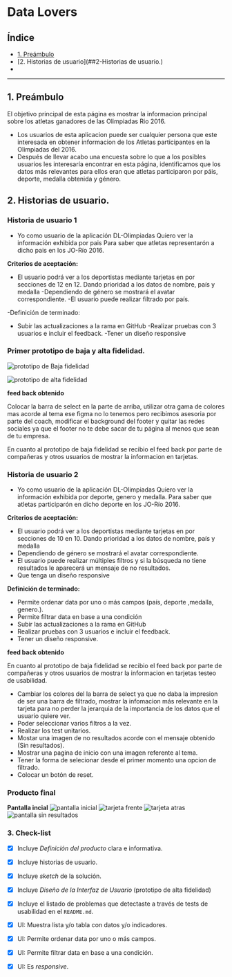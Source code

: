 # Data Lovers

## Índice

* [1. Preámbulo](#1-preámbulo)
* [2. Historias de usuario](##2-Historias de usuario.)
* 

***

## 1. Preámbulo

El objetivo principal de esta página es mostrar la informacion principal sobre los atletas ganadores de las Olimpiadas Rio 2016.

* Los usuarios de esta aplicacion puede ser cualquier persona que este interesada en obtener informacion de los Atletas participantes en la Olimpiadas del 2016.
* Después de llevar acabo una encuesta sobre lo que a los posibles usuarios les interesaría encontrar en esta página, identificamos que los datos más relevantes para ellos eran que atletas participaron por páis, deporte, medalla obtenida y género. 


## 2. Historias de usuario.

### Historia de usuario 1

- Yo como usuario de la aplicación DL-Olimpiadas
Quiero ver la información exhibida por pais
Para saber que atletas representarón a dicho pais en los JO-Río 2016.

**Criterios de aceptación:**
- El usuario podrá ver a los deportistas mediante tarjetas en por secciones de 12 en 12. Dando prioridad a los datos de nombre, país y medalla
-Dependiendo de género se mostrará el avatar correspondiente.
-El usuario puede realizar filtrado por país.  

-Definición de terminado:
- Subir las actualizaciones a la rama en GitHub
-Realizar pruebas con 3 usuarios e incluir el feedback.
-Tener un diseño responsive

### Primer prototipo de baja y alta fidelidad.

![prototipo de Baja fidelidad](https://github.com/VictoriaTejeda/CDMX011-data-lovers/blob/master/src/images/prototipo%20de%20baja%20fidelidad.jpg)

![prototipo de alta fidelidad](https://github.com/VictoriaTejeda/CDMX011-data-lovers/blob/master/src/images/prototipo%20figma%201.1.png)


**feed back obtenido**

Colocar la barra de select en la parte de arriba, utilizar otra gama de colores mas acorde al tema ese figma no lo tenemos pero recibimos asesoria por parte del coach, modificar el  background del footer y quitar las redes sociales ya que el footer no te debe sacar de tu página al menos que sean de tu empresa.

En cuanto al prototipo de baja fidelidad se recibio el feed back por parte de compañeras y otros usuarios de mostrar la informacion en tarjetas.

### Historia de usuario 2

- Yo como usuario de la aplicación DL-Olimpiadas
Quiero ver la información exhibida por deporte, genero y medalla.
Para saber que atletas participarón en dicho deporte en los JO-Río 2016.

**Criterios de aceptación:**
- El usuario podrá ver a los deportistas mediante tarjetas en por secciones de 10 en 10. Dando prioridad a los datos de nombre, país y medalla
- Dependiendo de género se mostrará el avatar correspondiente.
- El usuario puede realizar múltiples filtros y si la búsqueda no tiene resultados le aparecerá un mensaje de no resultados.
- Que tenga un diseño responsive

**Definición de terminado:**
- Permite ordenar data por uno o más campos (país, deporte ,medalla, genero.).
- Permite filtrar data en base a una condición
- Subir las actualizaciones a la rama en GitHub
- Realizar pruebas con 3 usuarios e incluir el feedback.
- Tener un diseño responsive.

**feed back obtenido**

En cuanto al prototipo de baja fidelidad se recibio el feed back por parte de compañeras y otros usuarios de mostrar la informacion en tarjetas testeo de usabilidad.

- Cambiar los colores del la barra de select ya que no daba la impresion de ser una barra de filtrado, mostrar la infomacion más relevante en la tarjeta para no perder la jerarquia de la importancia de los datos que el usuario quiere ver.
- Poder seleccionar varios filtros a la vez.
- Realizar los test unitarios. 
- Mostar una imagen de no resultados acorde con el mensaje obtenido (Sin resultados).
- Mostrar una pagina de inicio con una imagen referente al tema.
- Tener la forma de selecionar desde el primer momento una opcion de filtrado.
- Colocar un botón de reset.

### Producto final

**Pantalla incial**
![pantalla inicial](https://github.com/VictoriaTejeda/CDMX011-data-lovers/blob/master/src/images/productofinal.PNG)
![tarjeta frente](https://github.com/VictoriaTejeda/CDMX011-data-lovers/blob/master/src/images/tarjetaFrente.PNG)
![tarjeta atras](https://github.com/VictoriaTejeda/CDMX011-data-lovers/blob/master/src/images/tarjetaAtras.PNG)
![pantalla sin resultados](https://github.com/VictoriaTejeda/CDMX011-data-lovers/blob/master/src/images/pantallaSinResultado.PNG)

### 3. Check-list

* [x] Incluye _Definición del producto_ clara e informativa.
* [x] Incluye historias de usuario.
* [x] Incluye _sketch_ de la solución.
* [x] Incluye _Diseño de la Interfaz de Usuario_ (prototipo de alta fidelidad)
* [x] Incluye el listado de problemas que detectaste a través de tests de
  usabilidad en el `README.md`.
* [x] UI: Muestra lista y/o tabla con datos y/o indicadores.
* [x] UI: Permite ordenar data por uno o más campos.
* [x] UI: Permite filtrar data en base a una condición.
* [x] UI: Es _responsive_.


